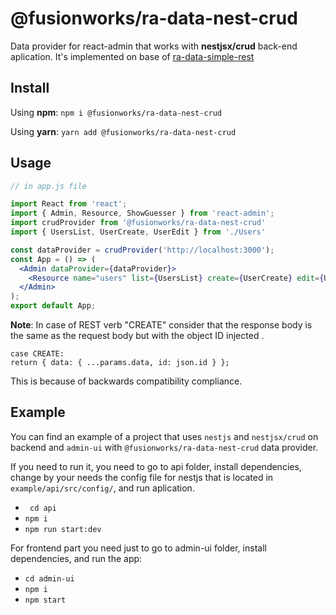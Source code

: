 # @fusionworks/ra-data-nest-crud

Data provider for react-admin that works with **nestjsx/crud** back-end aplication.
It's implemented on base of [ra-data-simple-rest](https://github.com/marmelab/react-admin/tree/master/packages/ra-data-simple-rest)

## Install

Using **npm**:
```npm i @fusionworks/ra-data-nest-crud```

Using **yarn**:
```yarn add @fusionworks/ra-data-nest-crud```


## Usage

```jsx
// in app.js file

import React from 'react';
import { Admin, Resource, ShowGuesser } from 'react-admin';
import crudProvider from '@fusionworks/ra-data-nest-crud'
import { UsersList, UserCreate, UserEdit } from './Users'

const dataProvider = crudProvider('http://localhost:3000');
const App = () => (
  <Admin dataProvider={dataProvider}>
    <Resource name="users" list={UsersList} create={UserCreate} edit={UserEdit} show={ShowGuesser} />
  </Admin>
);
export default App;
```

**Note**: In case of REST verb "CREATE" consider that the response body is the same as the request body but with the object ID injected .
```
case CREATE:
return { data: { ...params.data, id: json.id } };
```
This is because of backwards compatibility compliance.

## Example
You can find an example of a project that uses ```nestjs``` and ```nestjsx/crud``` on backend and ```admin-ui``` with ```@fusionworks/ra-data-nest-crud``` data provider.

If you need to run it, you need to go to api folder, install dependencies,
change by your needs the config file for nestjs that is located in ```example/api/src/config/```, and run aplication.
- ```  cd api ```
- ``` npm i ```
- ```npm run start:dev```

For frontend part you need just to go to admin-ui folder, install dependencies, and run the app:
- ``` cd admin-ui ```
- ``` npm i ```
- ``` npm start ```